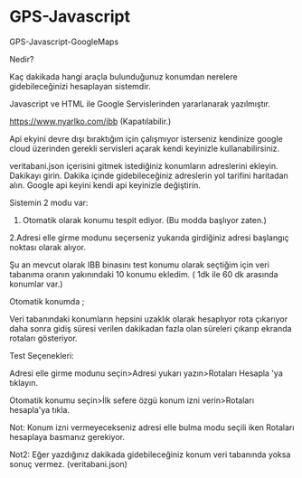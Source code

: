 # GPS-Javascript
GPS-Javascript-GoogleMaps

Nedir?

Kaç dakikada hangi araçla bulunduğunuz konumdan nerelere gidebileceğinizi hesaplayan sistemdir.

Javascript ve HTML ile Google Servislerinden yararlanarak yazılmıştır.

https://www.nyarlko.com/ibb (Kapatılabilir.)

Api ekyini devre dışı bıraktığım için çalışmıyor isterseniz kendinize google cloud üzerinden gerekli servisleri açarak kendi keyinizle kullanabilirsiniz.

veritabani.json içerisini gitmek istediğiniz konumların adreslerini ekleyin.
Dakikayı girin.
Dakika içinde gidebileceğiniz adreslerin yol tarifini haritadan alın.
Google api keyini kendi api keyinizle değiştirin.

Sistemin 2 modu var:

1. Otomatik olarak konumu tespit ediyor. (Bu modda başlıyor zaten.)

2.Adresi elle girme modunu seçerseniz yukarıda girdiğiniz adresi başlangıç noktası olarak alıyor.

Şu an mevcut olarak IBB binasını test konumu olarak seçtiğim için veri tabanıma oranın yakınındaki 10 konumu ekledim. ( 1dk ile 60 dk arasında konumlar var.)


Otomatik konumda ;

Veri tabanındaki konumların hepsini uzaklık olarak hesaplıyor rota çıkarıyor daha sonra gidiş süresi verilen dakikadan fazla olan süreleri çıkarıp ekranda rotaları gösteriyor.

Test Seçenekleri:

Adresi elle girme modunu seçin>Adresi yukarı yazın>Rotaları Hesapla 'ya tıklayın.

Otomatik konumu seçin>İlk sefere özgü konum izni verin>Rotaları hesapla'ya tıkla.

Not: Konum izni vermeyecekseniz adresi elle bulma modu seçili iken Rotaları hesaplaya basmanız gerekiyor.

Not2: Eğer yazdığınız dakikada gidebileceğiniz konum veri tabanında yoksa sonuç vermez.
(veritabani.json)
